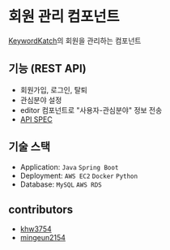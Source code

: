 # 회원 관리 컴포넌트

[KeywordKatch](https://github.com/KW-capstone-KeywordKatch/index#keywordkatch)의 회원을 관리하는 컴포넌트

## 기능 (REST API)
* 회원가입, 로그인, 탈퇴
* 관심분야 설정
* editor 컴포넌트로 "사용자-관심분야" 정보 전송
* [API SPEC](https://docs.google.com/spreadsheets/d/1kGS8b5i93-JlqeAKfyzFR9cirRDI5_6pSHOe_jQfnEo/edit#gid=0)

## 기술 스택
* Application: `Java` `Spring Boot`
* Deployment: `AWS EC2` `Docker` `Python`
* Database: `MySQL` `AWS RDS`

## contributors
* [khw3754](https://github.com/khw3754)
* [mingeun2154](https://mingeun2154.github.io/)